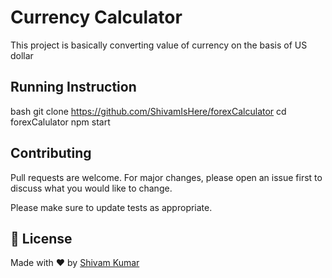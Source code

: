 # Currency Calculator
This project is basically converting value of currency on the basis of US dollar


## Running Instruction

bash
git clone https://github.com/ShivamIsHere/forexCalculator
cd forexCalulator
npm start


## Contributing

Pull requests are welcome. For major changes, please open an issue first
to discuss what you would like to change.

Please make sure to update tests as appropriate.

## 📝 License ##
Made with ♥ by <a href="https://github.com/ShivamIsHere" target="_blank">Shivam Kumar</a>
&#xa0;
